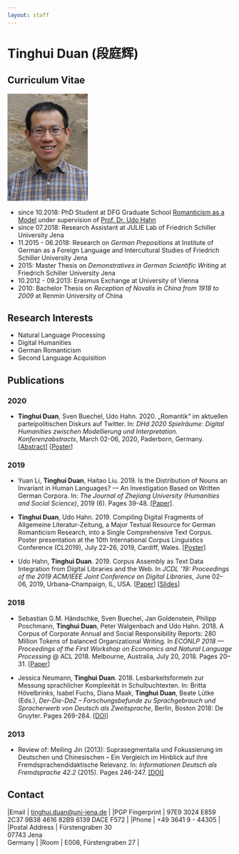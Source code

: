 ```yaml
---
layout: staff
---
```


# Tinghui Duan (段庭辉)

## Curriculum Vitae

<div class="portrait">
  <img src="duan.jpg" height="240" width="180">
</div>

* since 10.2018: PhD Student at DFG Graduate School [Romanticism as a Model](http://modellromantik.uni-jena.de/beteiligte/zweite_kohorte/tinghui-duan/) under supervision of [Prof. Dr. Udo Hahn](https://julielab.de/Staff/Hahn/)
* since 07.2018: Research Assistant at JULIE Lab of Friedrich Schiller University Jena
* 11.2015 - 06.2018: Research on _German Prepositions_ at Institute of German as a Foreign Language and Intercultural Studies of Friedrich Schiller University Jena
* 2015: Master Thesis on _Demonstratives in German Scientific Writing_ at Friedrich Schiller University Jena
* 10.2012 - 09.2013: Erasmus Exchange at University of Vienna
* 2010: Bachelor Thesis on _Reception of Novalis in China from 1918 to 2009_ at Renmin University of China

## Research Interests
* Natural Language Processing
* Digital Humanities
* German Romanticism
* Second Language Acquisition

## Publications

### 2020

* **Tinghui Duan**, Sven Buechel, Udo Hahn. 2020. „Romantik“ im aktuellen parteipolitischen Diskurs auf Twitter. In: *DHd 2020 Spielräume: Digital Humanities zwischen Modellierung und Interpretation. Konferenzabstracts*, March 02-06, 2020, Paderborn, Germany. [[Abstract](https://doi.org/10.5281/zenodo.3666690)] [[Poster](https://julielab.de/downloads/publications/posters/Poster_DHd2020.pdf)]

### 2019

* Yuan Li, **Tinghui Duan**, Haitao Liu. 2019. Is the Distribution of Nouns an Invariant in Human Languages? — An Investigation Based on Written German Corpora. In: *The Journal of Zhejiang University (Humanities and Social Science)*, 2019 (6). Pages 39-48. [[Paper](http://www.zjujournals.com/soc/CN/10.3785/j.issn.1008-942X.CN33-6000/C.2019.06.231)].

* **Tinghui Duan**, Udo Hahn. 2019. Compiling Digital Fragments of Allgemeine Literatur-Zeitung, a Major Textual Resource for German Romanticism Research, into a Single Comprehensive Text Corpus. Poster presentation at the 10th International Corpus Linguistics Conference (CL2019), July 22-26, 2019, Cardiff, Wales. [[Poster](https://julielab.de/downloads/publications/posters/Poster_CL2019_Duan.pdf)]

* Udo Hahn, **Tinghui Duan**. 2019. Corpus Assembly as Text Data Integration from Digital Libraries and the Web. In *JCDL ’19: Proceedings of the 2019 ACM/IEEE Joint Conference on Digital Libraries*, June 02–06, 2019, Urbana-Champaign, IL, USA. [[Paper](https://doi.org/10.1109/JCDL.2019.00014)] [[Slides](/downloads/publications/slides/Duan_JCDL_2019_IL.pdf)]

### 2018

* Sebastian G.M. Händschke, Sven Buechel, Jan Goldenstein, Philipp Poschmann, **Tinghui Duan**, Peter Walgenbach and Udo Hahn. 2018. A Corpus of Corporate Annual and Social Responsibility Reports: 280 Million Tokens of balanced Organizational Writing. In *ECONLP 2018 — Proceedings of the First Workshop on Economics and Natural Language Processing* @ ACL 2018. Melbourne, Australia, July 20, 2018. Pages 20–31. [[Paper](http://aclweb.org/anthology/W18-3103)]

* Jessica Neumann, **Tinghui Duan**. 2018. Lesbarkeitsformeln zur Messung sprachlicher Komplexität in Schulbuchtexten. In: Britta Hövelbrinks, Isabel Fuchs, Diana Maak, **Tinghui Duan**, Beate Lütke (Eds.), *Der-Die-DaZ – Forschungsbefunde zu Sprachgebrauch und Spracherwerb von Deutsch als Zweitsprache*, Berlin, Boston 2018: De Gruyter. Pages 269-284. [[DOI]](https://doi.org/10.1515/9783110582819-279)

### 2013

* Review of: Meiling Jin (2013): Suprasegmentalia und Fokussierung im Deutschen und Chinesischen – Ein Vergleich im Hinblick auf ihre Fremdsprachendidaktische Relevanz. In: *Informationen Deutsch als Fremdsprache 42.2* (2015). Pages 246-247. [[DOI]](https://doi.org/10.1515/infodaf-2015-2-336)

## Contact

|Email | [tinghui.duan@uni-jena.de](mailto:tinghui.duan@uni-jena.de) |
|PGP Fingerprint | 97E9 3024 E859 2C37 9B38 4616 82B9 6139 DACE F572 |
|Phone | +49 3641 9 - 44305 |
|Postal Address | Fürstengraben 30<br/> 07743 Jena<br/> Germany |
|Room | E008, Fürstengraben 27 |
